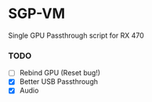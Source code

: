 # SGP-VM
Single GPU Passthrough script for RX 470

### TODO

- [ ] Rebind GPU (Reset bug!)
- [x] Better USB Passthrough
- [x] Audio
